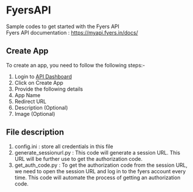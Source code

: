 # FyersAPI
Sample codes to get started with the Fyers API <br>
Fyers API documentation : https://myapi.fyers.in/docs/

## Create App

To create an app, you need to follow the following steps:-

<ol>
    <li> Login to <a href = 'https://api-dashboard.fyers.in/'> API Dashboard </a> </li>
    <li> Click on Create App </li>
    <li> Provide the following details </li>
    <li> App Name </li>
    <li> Redirect URL </li>
    <li> Description (Optional) </li>
    <li> Image (Optional) </li>
</ol>

## File description

<ol>
    <li> config.ini : store all credentials in this file </li>
    <li> generate_sessionurl.py : This code will generate a session URL. This URL will be further use to get the authorization code. </li>
    <li> get_auth_code.py :  To get the authorization code from the session URL, we need to open the session URL and log in to the fyers account every time. This code will automate the process of getting an authorization code. </li>
</ol>


